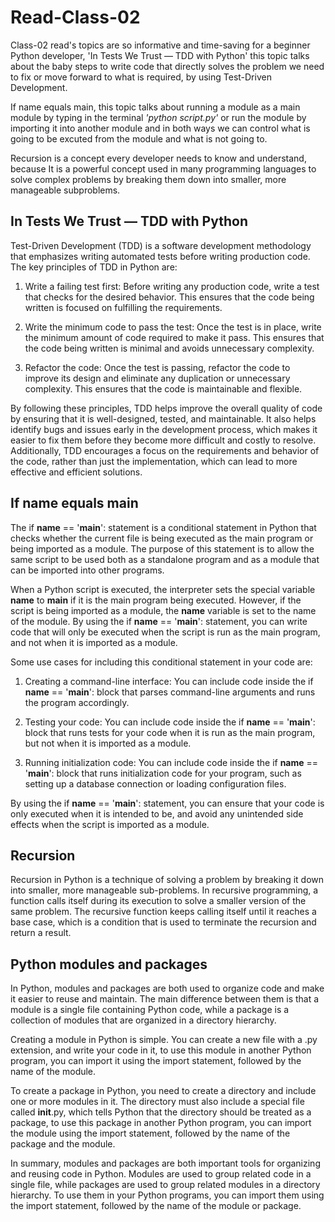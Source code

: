 # Read-Class-02

Class-02 read's topics are so informative and time-saving for a beginner Python developer, 'In Tests We Trust — TDD with Python' this topic talks about the baby steps to write code that directly solves the problem we need to fix or move forward to what is required, by using Test-Driven Development. 

If name equals main, this topic talks about running a module as a main module by typing in the terminal *'python script.py'* or run the module by importing it into another module and in both ways we can control what is going to be excuted from the module and what is not going to.

Recursion is a concept every developer needs to know and understand, because It is a powerful concept used in many programming languages to solve complex problems by breaking them down into smaller, more manageable subproblems.

## In Tests We Trust — TDD with Python
Test-Driven Development (TDD) is a software development methodology that emphasizes writing automated tests before writing production code. The key principles of TDD in Python are:

1. Write a failing test first: Before writing any production code, write a test that checks for the desired behavior. This ensures that the code being written is focused on fulfilling the requirements.

2. Write the minimum code to pass the test: Once the test is in place, write the minimum amount of code required to make it pass. This ensures that the code being written is minimal and avoids unnecessary complexity.

3. Refactor the code: Once the test is passing, refactor the code to improve its design and eliminate any duplication or unnecessary complexity. This ensures that the code is maintainable and flexible.

By following these principles, TDD helps improve the overall quality of code by ensuring that it is well-designed, tested, and maintainable. It also helps identify bugs and issues early in the development process, which makes it easier to fix them before they become more difficult and costly to resolve. Additionally, TDD encourages a focus on the requirements and behavior of the code, rather than just the implementation, which can lead to more effective and efficient solutions.

## If name equals main
The if __name__ == '__main__': statement is a conditional statement in Python that checks whether the current file is being executed as the main program or being imported as a module. The purpose of this statement is to allow the same script to be used both as a standalone program and as a module that can be imported into other programs.

When a Python script is executed, the interpreter sets the special variable __name__ to __main__ if it is the main program being executed. However, if the script is being imported as a module, the __name__ variable is set to the name of the module. By using the if __name__ == '__main__': statement, you can write code that will only be executed when the script is run as the main program, and not when it is imported as a module.

Some use cases for including this conditional statement in your code are:

1. Creating a command-line interface: You can include code inside the if __name__ == '__main__': block that parses command-line arguments and runs the program accordingly.

2. Testing your code: You can include code inside the if __name__ == '__main__': block that runs tests for your code when it is run as the main program, but not when it is imported as a module.

3. Running initialization code: You can include code inside the if __name__ == '__main__': block that runs initialization code for your program, such as setting up a database connection or loading configuration files.

By using the if __name__ == '__main__': statement, you can ensure that your code is only executed when it is intended to be, and avoid any unintended side effects when the script is imported as a module.

## Recursion
Recursion in Python is a technique of solving a problem by breaking it down into smaller, more manageable sub-problems. In recursive programming, a function calls itself during its execution to solve a smaller version of the same problem. The recursive function keeps calling itself until it reaches a base case, which is a condition that is used to terminate the recursion and return a result.

## Python modules and packages
In Python, modules and packages are both used to organize code and make it easier to reuse and maintain. The main difference between them is that a module is a single file containing Python code, while a package is a collection of modules that are organized in a directory hierarchy.

Creating a module in Python is simple. You can create a new file with a .py extension, and write your code in it, to use this module in another Python program, you can import it using the import statement, followed by the name of the module.

To create a package in Python, you need to create a directory and include one or more modules in it. The directory must also include a special file called __init__.py, which tells Python that the directory should be treated as a package, to use this package in another Python program, you can import the module using the import statement, followed by the name of the package and the module.

In summary, modules and packages are both important tools for organizing and reusing code in Python. Modules are used to group related code in a single file, while packages are used to group related modules in a directory hierarchy. To use them in your Python programs, you can import them using the import statement, followed by the name of the module or package.